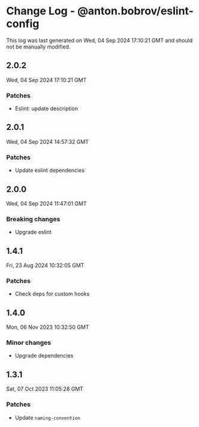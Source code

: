 # Change Log - @anton.bobrov/eslint-config

This log was last generated on Wed, 04 Sep 2024 17:10:21 GMT and should not be manually modified.

## 2.0.2
Wed, 04 Sep 2024 17:10:21 GMT

### Patches

- Eslint: update description

## 2.0.1
Wed, 04 Sep 2024 14:57:32 GMT

### Patches

- Update eslint dependencies

## 2.0.0
Wed, 04 Sep 2024 11:47:01 GMT

### Breaking changes

- Upgrade eslint

## 1.4.1
Fri, 23 Aug 2024 10:32:05 GMT

### Patches

- Check deps for custom hooks

## 1.4.0
Mon, 06 Nov 2023 10:32:50 GMT

### Minor changes

- Upgrade dependencies

## 1.3.1
Sat, 07 Oct 2023 11:05:28 GMT

### Patches

- Update `naming-convention`


